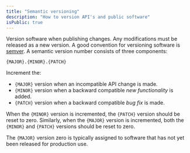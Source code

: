 ```yaml
---
title: "Semantic versioning"
description: "How to version API's and public software"
isPublic: true
---
```


Version software when publishing changes.
Any modifications must be released as a new version.
A good convention for versioning software is [semver](https://semver.org/).
A semantic version number consists of three components:

```
{MAJOR}.{MINOR}.{PATCH}
```

Increment the:

* `{MAJOR}` version when an incompatible API change is made.
* `{MINOR}` version when a backward compatible *new functionality* is added.
* `{PATCH}` version when a backward compatible *bug fix* is made.

When the `{MINOR}` version is incremented,
the `{PATCH}` version should be reset to zero.
Similarly, when the `{MAJOR}` version is incremented,
both the `{MINOR}` and `{PATCH}` versions should be reset to zero.

The `{MAJOR}` version zero is typically assigned to software that has not yet been released for production use.
